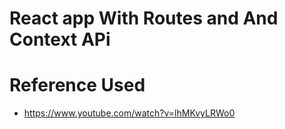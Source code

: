 # React app With Routes and And Context APi
<h1>Reference Used</h1>
<ul>
    <li><a href="https://www.youtube.com/watch?v=lhMKvyLRWo0">https://www.youtube.com/watch?v=lhMKvyLRWo0</a></li>
</ul>